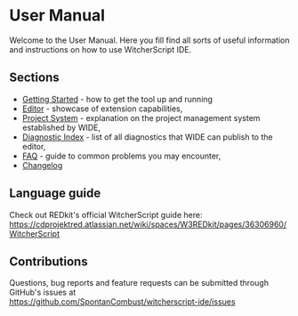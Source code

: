 # User Manual

Welcome to the User Manual. Here you fill find all sorts of useful information and instructions on how to use WitcherScript IDE.

## Sections
- [Getting Started](getting-started.md) - how to get the tool up and running
- [Editor](editor.md) - showcase of extension capabilities,
- [Project System](project-system.md) - explanation on the project management system established by WIDE,
- [Diagnostic Index](diagnostic-index.md) - list of all diagnostics that WIDE can publish to the editor,
- [FAQ](faq.md) - guide to common problems you may encounter,
- [Changelog](changelog.md)

## Language guide
Check out REDkit's official WitcherScript guide here:  
<https://cdprojektred.atlassian.net/wiki/spaces/W3REDkit/pages/36306960/WitcherScript>

## Contributions
Questions, bug reports and feature requests can be submitted through GitHub's issues at  
<https://github.com/SpontanCombust/witcherscript-ide/issues>